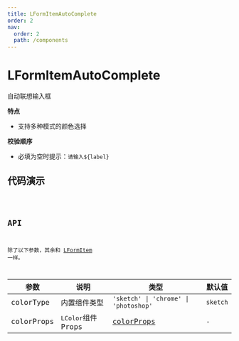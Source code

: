 ```yaml
---
title: LFormItemAutoComplete
order: 2
nav:
  order: 2
  path: /components
---
```


# LFormItemAutoComplete

自动联想输入框

**特点**

- 支持多种模式的颜色选择

**校验顺序**

- 必填为空时提示：`请输入${label}`

## 代码演示

<code src='./demos/Demo1.tsx'>

## API

除了以下参数，其余和 [LFormItem](/components/form-item) 一样。

| 参数 | 说明 | 类型 | 默认值 |
| --- | --- | --- | --- |
| colorType | 内置组件类型 | `'sketch' \| 'chrome' \| 'photoshop'` | `sketch` |
| colorProps | `LColor`组件 Props | [colorProps](/components/color-pick#lcolorxxx-%E5%85%B1%E5%90%8C%E7%9A%84-api) | `-` |
